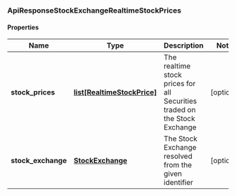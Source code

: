 ### ApiResponseStockExchangeRealtimeStockPrices

#### Properties
Name | Type | Description | Notes
------------ | ------------- | ------------- | -------------
**stock_prices** | [**list[RealtimeStockPrice]**](RealtimeStockPrice.md) | The realtime stock prices for all Securities traded on the Stock Exchange | [optional] 
**stock_exchange** | [**StockExchange**](StockExchange.md) | The Stock Exchange resolved from the given identifier | [optional] 




